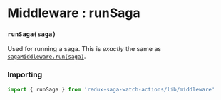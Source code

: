 # Middleware : runSaga

### `runSaga(saga)`

Used for running a saga. This is *exactly* the same as [`sagaMiddleware.run(saga)`](https://redux-saga.github.io/redux-saga/docs/api/index.html#middlewarerunsaga-args).

### Importing

```js
import { runSaga } from 'redux-saga-watch-actions/lib/middleware'
```
